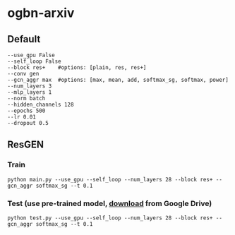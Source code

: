 # ogbn-arxiv
## Default 
	--use_gpu False 
	--self_loop False
    --block res+ 	#options: [plain, res, res+]
    --conv gen
    --gcn_aggr max 	#options: [max, mean, add, softmax_sg, softmax, power]
    --num_layers 3
	--mlp_layers 1
    --norm batch
    --hidden_channels 128
    --epochs 500
    --lr 0.01
	--dropout 0.5
## ResGEN
### Train
	python main.py --use_gpu --self_loop --num_layers 28 --block res+ --gcn_aggr softmax_sg --t 0.1

### Test (use pre-trained model, [download](https://drive.google.com/file/d/19DA0SzfInkb3Q2cdeazejJ_mYMAvRZyb/view?usp=sharing) from Google Drive)
	python test.py --use_gpu --self_loop --num_layers 28 --block res+ --gcn_aggr softmax_sg --t 0.1
